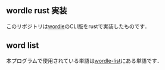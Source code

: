 ## wordle rust 実装

このリポジトリは[wordle](https://www.nytimes.com/games/wordle/index.html)のCLI版をrustで実装したものです．

## word list

本プログラムで使用されている単語は[wordle-list](https://github.com/tabatkins/wordle-list)にある単語です．
